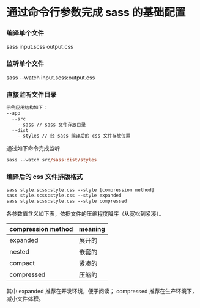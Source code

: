 # 通过命令行参数完成 sass 的基础配置

### 编译单个文件

sass input.scss output.css

### 监听单个文件

sass --watch input.scss:output.css

### 直接监听文件目录

```txt
示例应用结构如下：
--app
  --src
    --sass // sass 文件存放目录
  --dist
    --styles // 经 sass 编译后的 css 文件存放位置
```

通过如下命令完成监听

```ps
sass --watch src/sass:dist/styles
```

### 编译后的 css 文件排版格式

```ps
sass style.scss:style.css --style [compression method]
sass style.scss:style.css --style expanded
sass style.scss:style.css --style compressed

```

各参数值含义如下表，依据文件的压缩程度降序（从宽松到紧凑）。

| compression method | meaning   |
| ------------------ | ------ |
| expanded           | 展开的 |
| nested             | 嵌套的 |
| compact            | 紧凑的 |
| compressed         | 压缩的 |

其中 expanded 推荐在开发环境，便于阅读； compressed 推荐在生产环境下，减小文件体积。